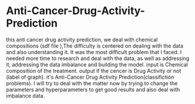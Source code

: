 # Anti-Cancer-Drug-Activity-Prediction
this anti cancer drug activity prediction, we deal with chemical compositions (sdf file ),The difficulty is centered on dealing with the data and also understanding it. It was the most difficult problem that I faced.
I needed more time to research and deal with the data, as well as addressing it, addressing the data imbalance and building the model. 
input is Chemical composition of the treatment. 
output if the cencer is Drug Activity  or not (label of graph).
it's Anti-Cancer Drug Activity Prediction(classifiction problems).
I will try to deal with the matter now by trying to change the parameters and hyperparameters to get good results and also deal with imbalance data.
